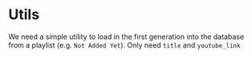 # Utils
We need a simple utility to load in the first generation into the database from a playlist (e.g. `Not Added Yet`).  Only need `title` and `youtube_link`